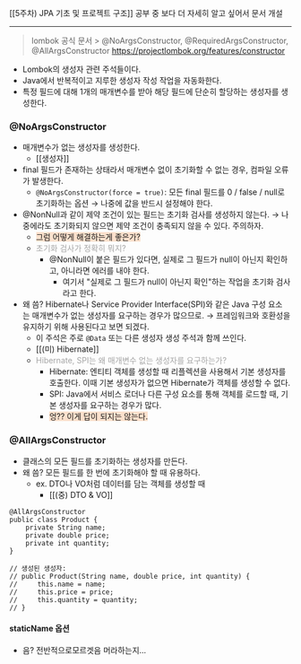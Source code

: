[[5주차) JPA 기초 및 프로젝트 구조]] 공부 중 보다 더 자세히 알고 싶어서 문서 개설

---

> lombok 공식 문서 > @NoArgsConstructor, @RequiredArgsConstructor, @AllArgsConstructor
> https://projectlombok.org/features/constructor

* Lombok의 생성자 관련 주석들이다.
* Java에서 반복적이고 지루한 생성자 작성 작업을 자동화한다.
* 특정 필드에 대해 1개의 매개변수를 받아 해당 필드에 단순히 할당하는 생성자를 생성한다.

### @NoArgsConstructor
* 매개변수가 없는 생성자를 생성한다.
	* [[생성자]]
* final 필드가 존재하는 상태라서 매개변수 없이 초기화할 수 없는 경우, 컴파일 오류가 발생한다.
	* `@NoArgsConstructor(force = true)`: 모든 final 필드를 0 / false / null로 초기화하는 옵션 → 나중에 값을 반드시 설정해야 한다.
* @NonNull과 같이 제약 조건이 있는 필드는 초기화 검사를 생성하지 않는다. → 나중에라도 초기화되지 않으면 제약 조건이 충족되지 않을 수 있다. 주의하자. 
	* <span style="background:rgba(240, 107, 5, 0.2)">그럼 어떻게 해결하는게 좋은가?</span>
	* <font color="#a5a5a5">초기화 검사가 정확히 뭐지?</font>
		* @NonNull이 붙은 필드가 있다면, 실제로 그 필드가 null이 아닌지 확인하고, 아니라면 에러를 내야 한다.
			* 여기서 "실제로 그 필드가 null이 아닌지 확인"하는 작업을 초기화 검사라고 한다.
* 왜 씀? Hibernate나 Service Provider Interface(SPI)와 같은 Java 구성 요소는 매개변수가 없는 생성자를 요구하는 경우가 많으므로. → 프레임워크와 호환성을 유지하기 위해 사용된다고 보면 되겠다.
	* 이 주석은 주로 `@Data` 또는 다른 생성자 생성 주석과 함께 쓰인다.
	* [[(미) Hibernate]]
	* <font color="#a5a5a5">Hibernate, SPI는 왜 매개변수 없는 생성자를 요구하는가? </font>
		* Hibernate: 엔티티 객체를 생성할 때 리플렉션을 사용해서 기본 생성자를 호출한다. 이때 기본 생성자가 없으면 Hibernate가 객체를 생성할 수 없다.
		- SPI: Java에서 서비스 로더나 다른 구성 요소를 통해 객체를 로드할 때, 기본 생성자를 요구하는 경우가 많다.
		- <span style="background:rgba(240, 107, 5, 0.2)">엉?? 이게 답이 되지는 않는다.</span>

### @AllArgsConstructor
* 클래스의 모든 필드를 초기화하는 생성자를 만든다.
* 왜 씀? 모든 필드를 한 번에 초기화해야 할 때 유용하다. 
	* ex. DTO나 VO처럼 데이터를 담는 객체를 생성할 때
		* [[(중) DTO & VO]]
```
@AllArgsConstructor
public class Product {
    private String name;
    private double price;
    private int quantity;
}

// 생성된 생성자:
// public Product(String name, double price, int quantity) {
//     this.name = name;
//     this.price = price;
//     this.quantity = quantity;
// }
```


#### staticName 옵션
* 음? 전반적으로모르겟음 머라하는지...
